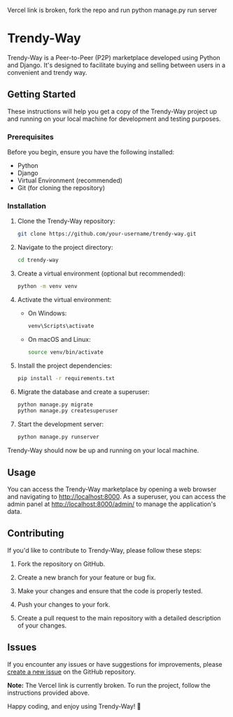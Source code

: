 
Vercel link is broken, fork the repo and run python manage.py run server 


# Trendy-Way

Trendy-Way is a Peer-to-Peer (P2P) marketplace developed using Python and Django. It's designed to facilitate buying and selling between users in a convenient and trendy way.

## Getting Started

These instructions will help you get a copy of the Trendy-Way project up and running on your local machine for development and testing purposes.

### Prerequisites

Before you begin, ensure you have the following installed:

- Python
- Django
- Virtual Environment (recommended)
- Git (for cloning the repository)

### Installation

1. Clone the Trendy-Way repository:

   ```bash
   git clone https://github.com/your-username/trendy-way.git


2. Navigate to the project directory:

   ```bash
   cd trendy-way
   ```

3. Create a virtual environment (optional but recommended):

   ```bash
   python -m venv venv
   ```

4. Activate the virtual environment:

   - On Windows:

     ```bash
     venv\Scripts\activate
     ```

   - On macOS and Linux:

     ```bash
     source venv/bin/activate
     ```

5. Install the project dependencies:

   ```bash
   pip install -r requirements.txt
   ```

6. Migrate the database and create a superuser:

   ```bash
   python manage.py migrate
   python manage.py createsuperuser
   ```

7. Start the development server:

   ```bash
   python manage.py runserver
   ```

Trendy-Way should now be up and running on your local machine.

## Usage

You can access the Trendy-Way marketplace by opening a web browser and navigating to [http://localhost:8000](http://localhost:8000). As a superuser, you can access the admin panel at [http://localhost:8000/admin/](http://localhost:8000/admin/) to manage the application's data.

## Contributing

If you'd like to contribute to Trendy-Way, please follow these steps:

1. Fork the repository on GitHub.

2. Create a new branch for your feature or bug fix.

3. Make your changes and ensure that the code is properly tested.

4. Push your changes to your fork.

5. Create a pull request to the main repository with a detailed description of your changes.



## Issues

If you encounter any issues or have suggestions for improvements, please [create a new issue](https://github.com/your-username/trendy-way/issues) on the GitHub repository.



**Note:** The Vercel link is currently broken. To run the project, follow the instructions provided above.

Happy coding, and enjoy using Trendy-Way! 🚀
```


